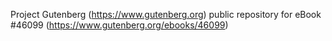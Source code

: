 Project Gutenberg (https://www.gutenberg.org) public repository for eBook #46099 (https://www.gutenberg.org/ebooks/46099)
